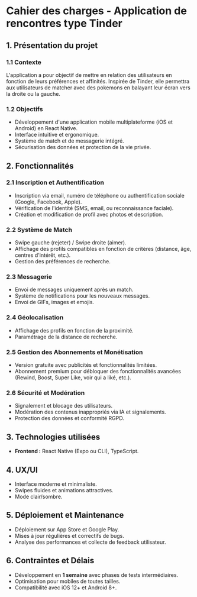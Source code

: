 # Cahier des charges - Application de rencontres type Tinder

## 1. Présentation du projet

### 1.1 Contexte

L'application a pour objectif de mettre en relation des utilisateurs en fonction de leurs préférences et affinités. Inspirée de Tinder, elle permettra aux utilisateurs de matcher avec des pokemons en balayant leur écran vers la droite ou la gauche.

### 1.2 Objectifs

- Développement d'une application mobile multiplateforme (iOS et Android) en React Native.
- Interface intuitive et ergonomique.
- Système de match et de messagerie intégré.
- Sécurisation des données et protection de la vie privée.

## 2. Fonctionnalités

### 2.1 Inscription et Authentification

- Inscription via email, numéro de téléphone ou authentification sociale (Google, Facebook, Apple).
- Vérification de l'identité (SMS, email, ou reconnaissance faciale).
- Création et modification de profil avec photos et description.

### 2.2 Système de Match

- Swipe gauche (rejeter) / Swipe droite (aimer).
- Affichage des profils compatibles en fonction de critères (distance, âge, centres d'intérêt, etc.).
- Gestion des préférences de recherche.

### 2.3 Messagerie

- Envoi de messages uniquement après un match.
- Système de notifications pour les nouveaux messages.
- Envoi de GIFs, images et emojis.

### 2.4 Géolocalisation

- Affichage des profils en fonction de la proximité.
- Paramétrage de la distance de recherche.

### 2.5 Gestion des Abonnements et Monétisation

- Version gratuite avec publicités et fonctionnalités limitées.
- Abonnement premium pour débloquer des fonctionnalités avancées (Rewind, Boost, Super Like, voir qui a liké, etc.).

### 2.6 Sécurité et Modération

- Signalement et blocage des utilisateurs.
- Modération des contenus inappropriés via IA et signalements.
- Protection des données et conformité RGPD.

## 3. Technologies utilisées

- **Frontend :** React Native (Expo ou CLI), TypeScript.

## 4. UX/UI

- Interface moderne et minimaliste.
- Swipes fluides et animations attractives.
- Mode clair/sombre.

## 5. Déploiement et Maintenance

- Déploiement sur App Store et Google Play.
- Mises à jour régulières et correctifs de bugs.
- Analyse des performances et collecte de feedback utilisateur.

## 6. Contraintes et Délais

- Développement en **1 semaine** avec phases de tests intermédiaires.
- Optimisation pour mobiles de toutes tailles.
- Compatibilité avec iOS 12+ et Android 8+.
